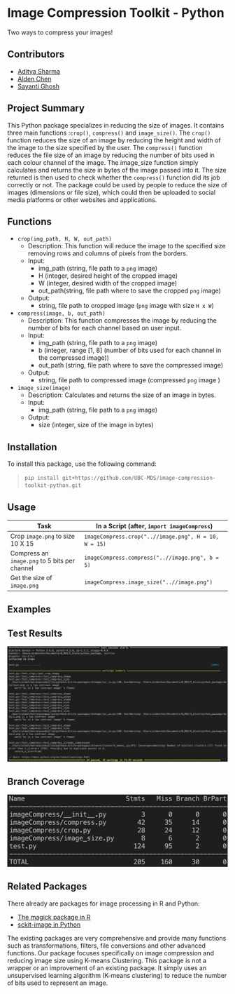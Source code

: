 # Image Compression Toolkit - Python
Two ways to compress your images!

## Contributors

- [Aditya Sharma](https://github.com/adityashrm21)
- [Alden Chen](https://github.com/aldenchen)
- [Sayanti Ghosh](https://github.com/Sayanti86)

## Project Summary

This Python package specializes in reducing the size of images. It contains three main functions :`crop()`, `compress()` and `image_size()`. The `crop()` function reduces the size of an image by reducing the height and width of the image to the size specified by the user. The `compress()` function reduces the file size of an image by reducing the number of bits used in each colour channel of the image. The image_size function simply calculates and returns the size in bytes of the image passed into it. The size returned is then used to check whether the `compress()` function did its job correctly or not. The package could be used by people to reduce the size of images (dimensions or file size), which could then be uploaded to social media platforms or other websites and applications.

## Functions

- `crop(img_path, H, W, out_path)`
  - Description:
    This function will reduce the image to the specified size removing rows and columns of pixels from the borders.
  - Input:
    - img_path (string, file path to a `png` image)
    - H (integer, desired height of the cropped image)
    - W (integer, desired width of the cropped image)
    - out_path(string, file path where to save the cropped `png` image)
  - Output:
    - string, file path to cropped image (`png` image with size `H x W`)
- `compress(image, b, out_path)`
  - Description:
    This function compresses the image by reducing the number of bits for each channel based on user input.
  - Input:
    - img_path (string, file path to a `png` image)
    - b (integer, range [1, 8] (number of bits used for each channel in the compressed image))
    - out_path (string, file path where to save the compressed image)
  - Output:
    - string, file path to compressed image (compressed `png` image )
- `image_size(image)`
  - Description:
    Calculates and returns the size of an image in bytes.
  - Input:
    - img_path (string, file path to a `png` image)
  - Output:
    - size (integer, size of the image in bytes)  
    
## Installation
To install this package, use the following command:  

>`pip install git+https://github.com/UBC-MDS/image-compression-toolkit-python.git`

## Usage 
|Task    |  In a Script (after, `import imageCompress`)   |
|---------|---------------------|
|Crop `image.png` to size 10 X 15  |  `imageCompress.crop("..//image.png", H = 10, W = 15)`| 
|Compress an `image.png` to 5 bits per channel |  `imageCompress.compress("..//image.png", b = 5)` |
|Get the size of `image.png`|  `imageCompress.image_size("..//image.png")`|

## Examples

## Test Results

<img src = "https://raw.githubusercontent.com/UBC-MDS/image-compression-toolkit-python/update_tests/docs/test_output.png" >

## Branch Coverage
<img src = "https://raw.githubusercontent.com/UBC-MDS/image-compression-toolkit-python/master/docs/branch_coverage.png" width = "555">

## Related Packages
There already are packages for image processing in R and Python:
  - [The magick package in R](https://cran.r-project.org/web/packages/magick/vignettes/intro.html)
  - [sckit-image in Python](https://scikit-image.org/)

The existing packages are very comprehensive and provide many functions such as transformations, filters, file conversions and other advanced functions. Our package focuses specifically on image compression and reducing image size using K-means Clustering. This package is not a wrapper or an improvement of an existing package. It simply uses an unsupervised learning algorithm (K-means clustering) to reduce the number of bits used to represent an image.
